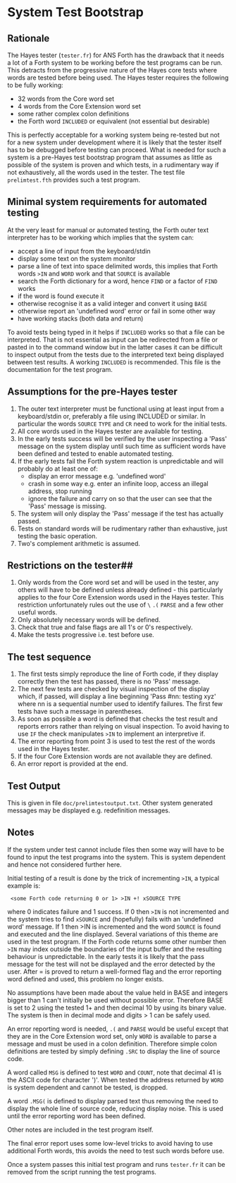 #  System Test Bootstrap #

##  Rationale ##

The Hayes tester (`tester.fr`) for ANS Forth has the drawback that it needs a lot  of a Forth system to be working before the test programs can be run. This detracts from the progressive nature of the Hayes core tests where words are tested before being used. The Hayes tester requires the following to be fully working:

- 32 words from the Core word set
- 4 words from the Core Extension word set
- some rather complex colon definitions
- the Forth word `INCLUDED` or equivalent (not essential but desirable)

This is perfectly acceptable for a working system being re-tested but not for a new system under development where it is likely that the tester itself has to be debugged before testing can proceed. What is needed for such a system is a pre-Hayes test bootstrap program that assumes as little as possible of the system is proven and which tests, in a rudimentary way if not exhaustively, all the words used in the tester. The test file `prelimtest.fth` provides such a test program.

##  Minimal system requirements for automated testing ##

At the very least for manual or automated testing, the Forth outer text interpreter has to be working which implies that the system can:

-    accept a line of input from the keyboard/stdin
-    display some text on the system monitor
-    parse a line of text into space delimited words, this implies that Forth words `>IN` and `WORD` work and that `SOURCE` is available
-    search the Forth dictionary for a word, hence `FIND` or a factor of `FIND` works
-    if the word is found execute it
-    otherwise recognise it as a valid integer and convert it using `BASE`
-    otherwise report an 'undefined word' error or fail in some other way
-    have working stacks (both data and return)
 
To avoid tests being typed in it helps if `INCLUDED` works so that a file can be interpreted. That is not essential as input can be redirected from a file or pasted in to the command window but in the latter cases it can be difficult to inspect output from the tests due to the interpreted text being displayed between test results. A working `INCLUDED` is recommended. This file is the documentation for the test program.

##  Assumptions for the pre-Hayes tester ##

1. The outer text interpreter must be functional using at least input from a keyboard/stdin or, preferably a file using INCLUDED or similar. In particular the words `SOURCE` `TYPE` and `CR` need to work for the initial tests. 
2. All core words used in the Hayes tester are available for testing. 
3. In the early tests success will be verified by the user inspecting a 'Pass' message on the  system display until such time as sufficient words have been defined and tested to enable  automated testing. 
4. If the early tests fail the Forth system reaction is unpredictable and will probably do at least one of: 
	- 	display an error message e.g. 'undefined word'
	- 	crash in some way e.g. enter an infinite loop, access an illegal address, stop running
	- 	ignore the failure and carry on so that the user can see that the 'Pass' message is missing.
1. The system will only display the 'Pass' message if the test has actually passed.
2. Tests on standard words will be rudimentary rather than exhaustive, just testing the basic operation.
2. Two's complement arithmetic is assumed.

## Restrictions on the tester##

1. Only words from the Core word set and will be used in the tester, any others will have to be defined unless already defined - this particularly applies to the four Core Extension words used in the Hayes tester. This restriction unfortunately rules out the use of `\` `.(` `PARSE` and a few other useful words.
2. Only absolutely necessary words will be defined.
3. Check that true and false flags are all 1's or 0's respectively.
4. Make the tests progressive i.e. test before use.


## The test sequence ##

1. The first tests simply reproduce the line of Forth code, if they display correctly then the test has passed, there is no 'Pass' message.
2. The next few tests are checked by visual inspection of the display which, if passed, will display a line beginning 'Pass #nn: testing xyz' where nn is a sequential number used to identify failures. The first few tests have such a message in parentheses.
3. As soon as possible a word is defined that checks the test result and reports errors rather than relying on visual inspection. To avoid having to use `IF` the check manipulates `>IN` to implement an interpretive if.
4. The error reporting from point 3 is used to test the rest of the words used in the Hayes tester.
5. If the four Core Extension words are not available they are defined.
6. An error report is provided at the end.

## Test Output ##

This is given in file `doc/prelimtestoutput.txt`. Other system generated messages may be displayed e.g. redefinition messages. 

## Notes ##

If the system under test cannot include files then some way will have to be found to input the test programs into the system. This is system dependent and hence not considered further here.

Initial testing of a result is done by the trick of incrementing `>IN`, a typical example is:
 
     <some Forth code returning 0 or 1> >IN +! xSOURCE TYPE
 
where 0 indicates failure and 1 success. If 0 then `>IN` is not incremented and the system tries to find `xSOURCE` and (hopefully) fails with an 'undefined word' message. If 1 then >IN is incremented and the word `SOURCE` is found and executed and the line displayed. Several variations of this theme are used in the test program. If the Forth code returns some other number then `>IN` may index outside the boundaries of the input buffer and the resulting behaviour is unpredictable. In the early tests it is likely that the pass message for the test will not be displayed and the error detected by the user. After = is proved to return a well-formed flag and the error reporting word defined and used, this problem no longer exists.
 
No assumptions have been made about the value held in BASE and integers bigger than 1 can't initially be used without possible error. Therefore BASE is set to 2 using the tested 1+ and then decimal 10 by using its binary value. The system is then in decimal mode and digits > 1 can be safely used.

An error reporting word is needed, `.(` and `PARSE` would be useful except that they are in the Core Extension word set, only `WORD` is available to parse a message and must be used in a colon definition. Therefore simple colon definitions are tested by simply defining `.SRC` to display the line of source code.

A word called `MSG` is defined to test `WORD` and `COUNT`, note that decimal 41 is the ASCII code for character ')'. When tested the address returned by `WORD` is system dependent and cannot be tested, is dropped.

A word `.MSG(` is defined to display parsed text thus removing the need to display the whole line of source code, reducing display noise. This is used until the error reporting word has been defined.

Other notes are included in the test program itself.

The final error report uses some low-level tricks to avoid having to use additional Forth words, this avoids the need to test such words before use.

Once a system passes this initial test program and runs `tester.fr` it can be removed from the script running the test programs. 

